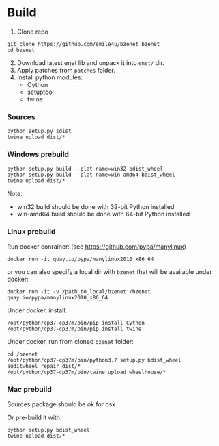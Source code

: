 # Build
1. Clone repo
```
git clone https://github.com/smile4u/bzenet bzenet
cd bzenet
```
2. Download latest enet lib and unpack it into `enet/` dir.
3. Apply patches from `patches` folder.
4. Install python modules: 
    - Cython
    - setuptool
    - twine

### Sources
```
python setup.py sdist
twine upload dist/*
```

### Windows prebuild
```
python setup.py build --plat-name=win32 bdist_wheel
python setup.py build --plat-name=win-amd64 bdist_wheel
twine upload dist/*
```
Note: 
- win32 build should be done with 32-bit Python installed
- win-amd64 build should be done with 64-bit Python installed

### Linux prebuild
Run docker conrainer: (see https://github.com/pypa/manylinux)
```
docker run -it quay.io/pypa/manylinux2010_x86_64
```
or you can also specify a local dir with `bzenet` that will be available under docker:
```
docker run -it -v /path_to_local/bzenet:/bzenet quay.io/pypa/manylinux2010_x86_64
```
Under docker, install:
```
/opt/python/cp37-cp37m/bin/pip install Cython
/opt/python/cp37-cp37m/bin/pip install twine
```
Under docker, run from cloned `bzenet` folder:
```
cd /bzenet
/opt/python/cp37-cp37m/bin/python3.7 setup.py bdist_wheel
auditwheel repair dist/*
/opt/python/cp37-cp37m/bin/twine upload wheelhouse/*
```

### Mac prebuild
Sources package should be ok for osx.

Or pre-build it with:
```
python setup.py bdist_wheel
twine upload dist/*
```
